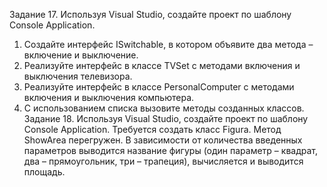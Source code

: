 Задание 17. Используя Visual Studio, создайте проект по шаблону Console Application.
1.	Создайте интерфейс ISwitchable, в котором объявите два метода – включение и выключение.
2.	Реализуйте интерфейс в классе TVSet с методами включения и выключения телевизора.
3.	Реализуйте интерфейс в классе PersonalComputer с методами включения и выключения компьютера.
4.	С использованием списка вызовите методы созданных классов. 
Задание 18. Используя Visual Studio, создайте проект по шаблону Console Application.
Требуется создать класс Figura. Метод ShowArea перегружен. В зависимости от количества введенных параметров выводится название фигуры (один параметр – квадрат, два – прямоугольник, три – трапеция), вычисляется и выводится площадь.

